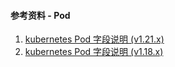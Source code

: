 #### 参考资料 - Pod

1. [kubernetes Pod 字段说明 (v1.21.x)](https://kubernetes.io/docs/reference/generated/kubernetes-api/v1.21/#pod-v1-core)
2. [kubernetes Pod 字段说明 (v1.18.x)](https://v1-18.docs.kubernetes.io/docs/reference/generated/kubernetes-api/v1.18/#pod-v1-core)
